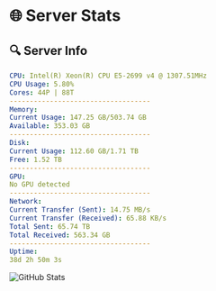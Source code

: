 # 🌐 Server Stats
## 🔍 Server Info
```yaml
CPU: Intel(R) Xeon(R) CPU E5-2699 v4 @ 1307.51MHz
CPU Usage: 5.80%
Cores: 44P | 88T
-----------------------------------
Memory:
Current Usage: 147.25 GB/503.74 GB
Available: 353.03 GB
-----------------------------------
Disk:
Current Usage: 112.60 GB/1.71 TB
Free: 1.52 TB
-----------------------------------
GPU:
No GPU detected
-----------------------------------
Network:
Current Transfer (Sent): 14.75 MB/s
Current Transfer (Received): 65.88 KB/s
Total Sent: 65.74 TB
Total Received: 563.34 GB
-----------------------------------
Uptime:
38d 2h 50m 3s
```
![GitHub Stats](https://img.shields.io/badge/Updated-2025-04-15_00:12:52-blue)